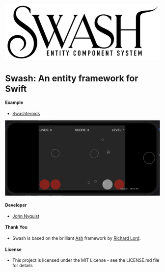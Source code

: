 ![Swash](images/swash.png)

# Swash: An entity framework for Swift

#### Example
- [Swashteroids](https://github.com/johnrnyquist/Swashteroids)

![Swashteroids](images/swashteroids.png)

#### Developer
- [John Nyquist](https://linkedin.com/in/nyquist)

#### Thank You
- Swash is based on the brilliant [Ash](https://github.com/richardlord/Ash) framework by [Richard Lord](https://richardlord.net). 

#### License
- This project is licensed under the MIT License - see the LICENSE.md file for details
